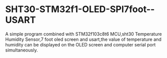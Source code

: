 # SHT30-STM32f1-OLED-SPI7foot--USART
A simple program combined with STM32f103c8t6 MCU,sht30 Temperature Humidity Sensor,7 foot oled screen and usart,the value of temperature and humidity can be displayed on the OLED screen and computer serial port simultaneously.
